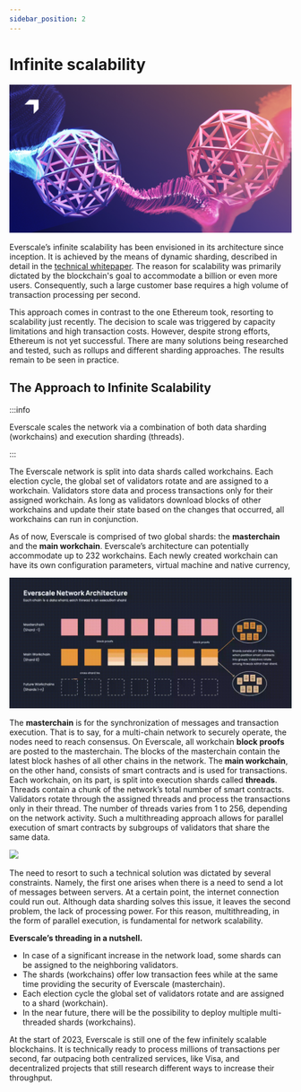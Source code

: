 ```yaml
---
sidebar_position: 2
---
```


# Infinite scalability

![](img/Two_spheres2.jpg)

Everscale’s infinite scalability has been envisioned in its architecture since inception. It is achieved by the means of dynamic sharding, described in detail in the [technical whitepaper](https://everscale.network/docs/everscale-whitepaper.pdf). The reason for scalability was primarily dictated by the blockchain's goal to accommodate a billion or even more users. Consequently, such a large customer base requires a high volume of transaction processing per second.

This approach comes in contrast to the one Ethereum took, resorting to scalability just recently. The decision to scale was triggered by capacity limitations and high transaction costs. However, despite strong efforts, Ethereum is not yet successful. There are many solutions being researched and tested, such as rollups and different sharding approaches. The results remain to be seen in practice. 

## The Approach to Infinite Scalability

:::info

Everscale scales the network via a combination of both data sharding (workchains) and execution sharding (threads).

:::

The Everscale network is split into data shards called workchains. Each election cycle, the global set of validators rotate and are assigned to a workchain. Validators store data and process transactions only for their assigned workchain. As long as validators download blocks of other workchains and update their state based on the changes that occurred, all workchains can run in conjunction.

As of now, Everscale is comprised of two global shards: the **masterchain** and the **main workchain**. Everscale’s architecture can potentially accommodate up to 232 workchains. Each newly created workchain can have its own configuration parameters, virtual machine and native currency,

![](img/network-architecture.gif)

The **masterchain** is for the synchronization of messages and transaction execution. That is to say, for a multi-chain network to securely operate, the nodes need to reach consensus. On Everscale, all workchain **block proofs** are posted to the masterchain. The blocks of the masterchain contain the latest block hashes of all other chains in the network. The **main workchain**, on the other hand, consists of smart contracts and is used for transactions. Each workchain, on its part, is split into execution shards called **threads**. Threads contain a chunk of the network’s total number of smart contracts. Validators rotate through the assigned threads and process the transactions only in their thread. The number of threads varies from 1 to 256, depending on the network activity. Such a multithreading approach allows for parallel execution of smart contracts by subgroups of validators that share the same data. 

![](img/Everscale_s-parallel-smart-contracts-execution_1-50.gif)

The need to resort to such a technical solution was dictated by several constraints. Namely, the first one arises when there is a need to send a lot of messages between servers. At a certain point, the internet connection could run out. Although data sharding solves this issue, it leaves the second problem, the lack of processing power. For this reason, multithreading, in the form of parallel execution, is fundamental for network scalability. 

**Everscale’s threading in a nutshell.**

- In case of a significant increase in the network load, some shards can be assigned to the neighboring validators.
- The shards (workchains) offer low transaction fees while at the same time providing the security of Everscale (masterchain).
- Each election cycle the global set of validators rotate and are assigned to a shard (workchain).
- In the near future, there will be the possibility to deploy multiple multi-threaded shards (workchains).

At the start of 2023, Everscale is still one of the few infinitely scalable blockchains. It is technically ready to process millions of transactions per second, far outpacing both centralized services, like Visa, and decentralized projects that still research different ways to increase their throughput. 
